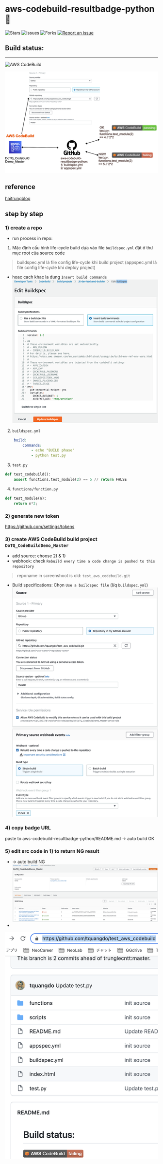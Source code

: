 # aws-codebuild-resultbadge-python 🐳

![Stars](https://img.shields.io/github/stars/tquangdo/aws-codebuild-resultbadge-python?color=f05340)
![Issues](https://img.shields.io/github/issues/tquangdo/aws-codebuild-resultbadge-python?color=f05340)
![Forks](https://img.shields.io/github/forks/tquangdo/aws-codebuild-resultbadge-python?color=f05340)
[![Report an issue](https://img.shields.io/badge/Support-Issues-green)](https://github.com/tquangdo/aws-codebuild-resultbadge-python/issues/new)

## Build status:
---
![AWS CodeBuild](https://codebuild.us-east-1.amazonaws.com/badges?uuid=eyJlbmNyeXB0ZWREYXRhIjoicFVrMUcvME5ueUhLbmNKZ0pzaTR1RGNxOEZIbFpES1NWZElDd1pGZWxRUGNLeHc3NTRQR052cnA4UCt1dUZ3ZnB0YWgvZnBybjJOSjhXRDQxYWtuZGpzPSIsIml2UGFyYW1ldGVyU3BlYyI6IkhCMExWMENWZDVqUlNVNGYiLCJtYXRlcmlhbFNldFNlcmlhbCI6MX0%3D&branch=master)

![detail](screenshots/detail.png)
## reference
[haitrungblog](https://haitrung.net/ci-task-voi-github-va-aws-codebuild/)


## step by step
### 1) create a repo
+ run process in repo:
1. Mặc định cấu hình life-cycle build dựa vào file `buildspec.yml` đặt ở thư mục root của source code
> buildspec.yml là file config life-cycle khi build project (appspec.yml là file config life-cycle khi deploy project)
+ hoac cach khac la dung `Insert build commands`
![buildspec](screenshots/buildspec.png)
2. `buildspec.yml`
```yml
    build:
        commands:
            - echo "BUILD phase"
            - python test.py
```
3. `test.py`
```py
def test_codebuild():
    assert functions.test_module(2) == 5 // return FALSE
```
4. `functions/function.py`
```py
def test_module(n):
    return n*2; 
```

### 2) generate new token
https://github.com/settings/tokens 

### 3) create AWS CodeBuild build project `DoTQ_CodeBuildDemo_Master`
+ add source: choose 2) & 1)
+ webhook: check `Rebuild every time a code change is pushed to this repository`
> reponame in screenshoot is old: `test_aws_codebuild.git`
+ Build specifications: Chọn `Use a buildspec file` (l/q `buildspec.yml`)
![codebuild](screenshots/codebuild.png)

### 4) copy badge URL
paste to  aws-codebuild-resultbadge-python/README.md → auto build OK

### 5) edit src code in 1) to return NG result
+ → auto build NG
![codebuildng](screenshots/codebuildng.png)
+
![badgeng](screenshots/badgeng.png)
